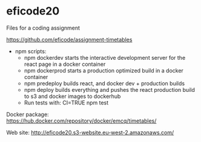 # eficode20
Files for a coding assignment

https://github.com/eficode/assignment-timetables

* npm scripts:
    * npm dockerdev starts the interactive development server for the react page in a docker container
    * npm dockerprod starts a production optimized build in a docker container
    * npm predeploy builds react, and docker dev + production builds
    * npm deploy builds everything and pushes the react production build to s3 and docker images to dockerhub
    * Run tests with: CI=TRUE npm test


Docker package:
https://hub.docker.com/repository/docker/emcq/timetables/

Web site: http://eficode20.s3-website.eu-west-2.amazonaws.com/
